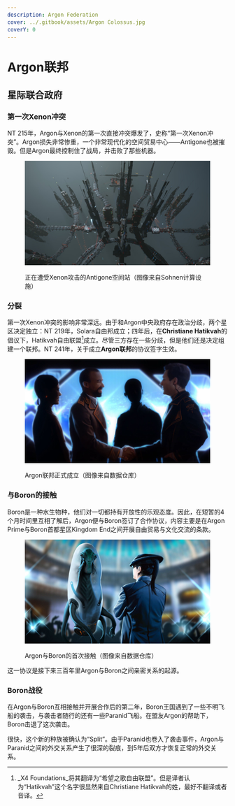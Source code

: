 ```yaml
---
description: Argon Federation
cover: ../.gitbook/assets/Argon Colossus.jpg
coverY: 0
---
```


# Argon联邦

## 星际联合政府

### 第一次Xenon冲突

NT 215年，Argon与Xenon的第一次直接冲突爆发了，史称“第一次Xenon冲突”。Argon损失非常惨重，一个非常现代化的空间贸易中心——Antigone也被摧毁。但是Argon最终控制住了战局，并击败了那些机器。

<figure><img src="../.gitbook/assets/antigone under attack.jpg" alt=""><figcaption><p>正在遭受Xenon攻击的Antigone空间站（图像来自Sohnen计算设施）</p></figcaption></figure>

### 分裂

第一次Xenon冲突的影响非常深远。由于和Argon中央政府存在政治分歧，两个星区决定独立：NT 219年，Solara自由邦成立；四年后，在**Christiane Hatikvah**的倡议下，Hatikvah自由联盟[^1]成立。尽管三方存在一些分歧，但是他们还是决定组建一个联邦。NT 241年，关于成立**Argon联邦**的协议签字生效。

<figure><img src="../.gitbook/assets/Argon Federation Formed.jpg" alt=""><figcaption><p>Argon联邦正式成立（图像来自数据仓库）</p></figcaption></figure>

### 与Boron的接触

Boron是一种水生物种，他们对一切都持有开放性的乐观态度。因此，在短暂的4个月时间里互相了解后，Argon便与Boron签订了合作协议，内容主要是在Argon Prime与Boron首都星区Kingdom End之间开展自由贸易与文化交流的条款。

<figure><img src="../.gitbook/assets/First Contact with boron.jpg" alt=""><figcaption><p>Argon与Boron的首次接触（图像来自数据仓库）</p></figcaption></figure>

这一协议是接下来三百年里Argon与Boron之间亲密关系的起源。

### Boron战役

在Argon与Boron互相接触并开展合作后的第二年，Boron王国遇到了一些不明飞船的袭击，与袭击者随行的还有一些Paranid飞船。在盟友Argon的帮助下，Boron击退了这次袭击。

很快，这个新的种族被确认为“Split”。由于Paranid也卷入了袭击事件，Argon与Paranid之间的外交关系产生了很深的裂痕，到5年后双方才恢复正常的外交关系。

[^1]: _X4 Foundations_将其翻译为“希望之歌自由联盟”。但是译者认为“Hatikvah”这个名字很显然来自Christiane Hatikvah的姓，最好不翻译或者音译。
